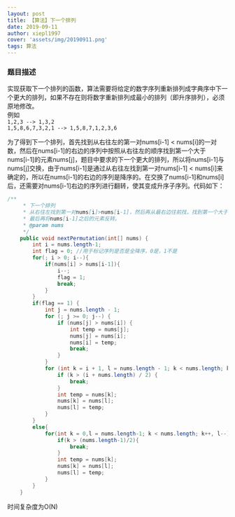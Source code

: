 ```yaml
---
layout: post
title: 【算法】下一个排列
date: 2019-09-11
author: xiepl1997
cover: 'assets/img/20190911.png'
tags: 算法
---
```


### 题目描述
实现获取下一个排列的函数，算法需要将给定的数字序列重新排列成字典序中下一个更大的排列，如果不存在则将数字重新排列成最小的排列（即升序排列），必须原地修改。  
例如  
`1,2,3 --> 1,3,2`  
`1,5,8,6,7,3,2,1 --> 1,5,8,7,1,2,3,6`  

为了得到下一个排列，首先找到从右往左的第一对nums[i-1] < nums[i]的一对数，然后在nums[i-1]的右边的序列中按照从右往左的顺序找到第一个大于nums[i-1]的元素nums[j]，题目中要求的下一个更大的排列，所以将nums[i-1]与nums[j]交换，由于nums[i-1]是通过从右往左找到第一对nums[i-1] < nums[i]来确定的，所以在nums[i-1]的右边的序列是降序的。在交换了nums[i-1]和nums[i]后，还需要对nums[i-1]右边的序列进行翻转，使其变成升序子序列。代码如下：
```java
/**
	 * 下一个排列
	 * 从右往左找到第一对nums[i]>nums[i-1]，然后再从最右边往前找，找到第一个大于nums[i-1]的元素nums[j]，交换nums[i-1]和nums[j]，
	 * 最后再将nums[i-1]之后的元素反转。
	 * @param nums
	 */
	public void nextPermutation(int[] nums) {
		int i = nums.length-1;
		int flag = 0; //用于标记序列是否是全降序，0是，1不是
		for(; i > 0; i--){
			if(nums[i] > nums[i-1]){
				i--;
				flag = 1;
				break;
			}
		}
		if(flag == 1) {
			int j = nums.length - 1;
			for (; j >= 0; j--) {
				if (nums[j] > nums[i]) {
					int temp = nums[j];
					nums[j] = nums[i];
					nums[i] = temp;
					break;
				}
			}
			for (int k = i + 1, l = nums.length - 1; k < nums.length; k++, l--) {
				if (k > (i + nums.length) / 2) {
					break;
				}
				int temp = nums[k];
				nums[k] = nums[l];
				nums[l] = temp;
			}
		}
		else{
			for(int k = 0,l = nums.length-1; k < nums.length; k++, l--){
				if(k > (nums.length-1)/2){
					break;
				}
				int temp = nums[k];
				nums[k] = nums[l];
				nums[l] = temp;
			}
		}
	}
```
时间复杂度为O(N)